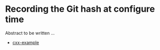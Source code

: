 # Recording the Git hash at configure time

Abstract to be written ...

- [cxx-example](cxx-example/)

